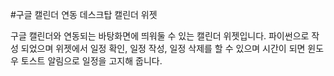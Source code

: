 #구글 캘린더 연동 데스크탑 캘린더 위젯

구글 캘린더와 연동되는 바탕화면에 띄워둘 수 있는 캘린더 위젯입니다.
파이썬으로 작성 되었으며 위젯에서 일정 확인, 일정 작성, 일정 삭제를 할 수 있으며 시간이 되면 윈도우 토스트 알림으로 일정을 고지해 줍니다.
